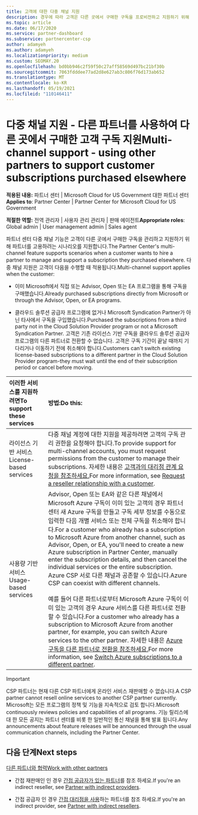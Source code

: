 ```yaml
---
title: 고객에 대한 다중 채널 지원
description: 경우에 따라 고객은 다른 곳에서 구매한 구독을 프로비전하고 지원하기 위해 고객을 고용하려고 할 수 있습니다.
ms.topic: article
ms.date: 06/17/2020
ms.service: partner-dashboard
ms.subservice: partnercenter-csp
author: adamyeh
ms.author: adamyeh
ms.localizationpriority: medium
ms.custom: SEOMAY.20
ms.openlocfilehash: bd0bb946c2f59f50c27aff58569d497bc21bf30b
ms.sourcegitcommit: 7063fdddee77ad2d8e627ab3c806f76d173ab652
ms.translationtype: MT
ms.contentlocale: ko-KR
ms.lasthandoff: 05/19/2021
ms.locfileid: "110146411"
---
```

# <a name="multi-channel-support---using-other-partners-to-support-customer-subscriptions-purchased-elsewhere"></a><span data-ttu-id="48a76-103">다중 채널 지원 - 다른 파트너를 사용하여 다른 곳에서 구매한 고객 구독 지원</span><span class="sxs-lookup"><span data-stu-id="48a76-103">Multi-channel support - using other partners to support customer subscriptions purchased elsewhere</span></span>

<span data-ttu-id="48a76-104">**적용된 내용:** 파트너 센터 | Microsoft Cloud for US Government 대한 파트너 센터</span><span class="sxs-lookup"><span data-stu-id="48a76-104">**Applies to**: Partner Center | Partner Center for Microsoft Cloud for US Government</span></span>

<span data-ttu-id="48a76-105">**적절한 역할:** 전역 관리자 | 사용자 관리 관리자 | 판매 에이전트</span><span class="sxs-lookup"><span data-stu-id="48a76-105">**Appropriate roles**: Global admin | User management admin | Sales agent</span></span>

<span data-ttu-id="48a76-106">파트너 센터 다중 채널 기능은 고객이 다른 곳에서 구매한 구독을 관리하고 지원하기 위해 파트너를 고용하려는 시나리오를 지원합니다.</span><span class="sxs-lookup"><span data-stu-id="48a76-106">The Partner Center's multi-channel feature supports scenarios when a customer wants to hire a partner to manage and support a subscription they purchased elsewhere.</span></span> <span data-ttu-id="48a76-107">다중 채널 지원은 고객이 다음을 수행할 때 적용됩니다.</span><span class="sxs-lookup"><span data-stu-id="48a76-107">Multi-channel support applies when the customer:</span></span>

- <span data-ttu-id="48a76-108">이미 Microsoft에서 직접 또는 Advisor, Open 또는 EA 프로그램을 통해 구독을 구매했습니다.</span><span class="sxs-lookup"><span data-stu-id="48a76-108">Already purchased subscriptions directly from Microsoft or through the Advisor, Open, or EA programs.</span></span>

- <span data-ttu-id="48a76-109">클라우드 솔루션 공급자 프로그램에 없거나 Microsoft Syndication Partner가 아닌 타사에서 구독을 구입했습니다.</span><span class="sxs-lookup"><span data-stu-id="48a76-109">Purchased the subscriptions from a third party not in the Cloud Solution Provider program or not a Microsoft Syndication Partner.</span></span> <span data-ttu-id="48a76-110">고객은 기존 라이선스 기반 구독을 클라우드 솔루션 공급자 프로그램의 다른 파트너로 전환할 수 없습니다. 고객은 구독 기간이 끝날 때까지 기다리거나 이동하기 전에 취소해야 합니다.</span><span class="sxs-lookup"><span data-stu-id="48a76-110">Customers can't switch existing license-based subscriptions to a different partner in the Cloud Solution Provider program-they must wait until the end of their subscription period or cancel before moving.</span></span>

|<span data-ttu-id="48a76-111">이러한 서비스를 지원하려면</span><span class="sxs-lookup"><span data-stu-id="48a76-111">To support these services</span></span>  | <span data-ttu-id="48a76-112">방법:</span><span class="sxs-lookup"><span data-stu-id="48a76-112">Do this:</span></span> |
|:---------|:---------|
|<span data-ttu-id="48a76-113">라이선스 기반 서비스</span><span class="sxs-lookup"><span data-stu-id="48a76-113">License-based services</span></span>    | <span data-ttu-id="48a76-114">다중 채널 계정에 대한 지원을 제공하려면 고객의 구독 관리 권한을 요청해야 합니다.</span><span class="sxs-lookup"><span data-stu-id="48a76-114">To provide support for multi-channel accounts, you must request permissions from the customer to manage their subscriptions.</span></span> <span data-ttu-id="48a76-115">자세한 내용은 [고객과의 대리점 관계 요청을 참조하세요.](request-a-relationship-with-a-customer.md)</span><span class="sxs-lookup"><span data-stu-id="48a76-115">For more information, see [Request a reseller relationship with a customer](request-a-relationship-with-a-customer.md).</span></span>   |
|<span data-ttu-id="48a76-116">사용량 기반 서비스</span><span class="sxs-lookup"><span data-stu-id="48a76-116">Usage-based services</span></span>     |  <span data-ttu-id="48a76-117">Advisor, Open 또는 EA와 같은 다른 채널에서 Microsoft Azure 구독이 이미 있는 고객의 경우 파트너 센터 새 Azure 구독을 만들고 구독 세부 정보를 수동으로 입력한 다음 개별 서비스 또는 전체 구독을 취소해야 합니다.</span><span class="sxs-lookup"><span data-stu-id="48a76-117">For a customer who already has a subscription to Microsoft Azure from another channel, such as Advisor, Open, or EA, you'll need to create a new Azure subscription in Partner Center, manually enter the subscription details, and then cancel the individual services or the entire subscription.</span></span> <span data-ttu-id="48a76-118">Azure CSP 서로 다른 채널과 공존할 수 있습니다.</span><span class="sxs-lookup"><span data-stu-id="48a76-118">Azure CSP can coexist with different channels.</span></span><br/><br/> <span data-ttu-id="48a76-119">예를 들어 다른 파트너로부터 Microsoft Azure 구독이 이미 있는 고객의 경우 Azure 서비스를 다른 파트너로 전환할 수 있습니다.</span><span class="sxs-lookup"><span data-stu-id="48a76-119">For a customer who already has a subscription to Microsoft Azure from another partner, for example, you can switch Azure services to the other partner.</span></span>  <span data-ttu-id="48a76-120">자세한 내용은 [Azure 구독을 다른 파트너로 전환을 참조하세요.](switch-azure-subscriptions-to-a-different-partner.md)</span><span class="sxs-lookup"><span data-stu-id="48a76-120">For more information, see [Switch Azure subscriptions to a different partner](switch-azure-subscriptions-to-a-different-partner.md).</span></span> |

> [!IMPORTANT]  
> <span data-ttu-id="48a76-121">CSP 파트너는 현재 다른 CSP 파트너에게 온라인 서비스 재판매할 수 없습니다.</span><span class="sxs-lookup"><span data-stu-id="48a76-121">A CSP partner cannot resell online services to another CSP partner currently.</span></span> <span data-ttu-id="48a76-122">Microsoft는 모든 프로그램의 정책 및 기능을 지속적으로 검토 합니다.</span><span class="sxs-lookup"><span data-stu-id="48a76-122">Microsoft continuously reviews policies and capabilities of all programs.</span></span> <span data-ttu-id="48a76-123">기능 릴리스에 대 한 모든 공지는 파트너 센터를 비롯 한 일반적인 통신 채널을 통해 발표 됩니다.</span><span class="sxs-lookup"><span data-stu-id="48a76-123">Any announcements about feature releases will be announced through the usual communication channels, including the Partner Center.</span></span>

## <a name="next-steps"></a><span data-ttu-id="48a76-124">다음 단계</span><span class="sxs-lookup"><span data-stu-id="48a76-124">Next steps</span></span>

[<span data-ttu-id="48a76-125">다른 파트너와 협력</span><span class="sxs-lookup"><span data-stu-id="48a76-125">Work with other partners</span></span>](work-with-other-partners.md)

- <span data-ttu-id="48a76-126">간접 재판매인 인 경우 [간접 공급자가 있는 파트너](indirect-reseller-tasks-in-partner-center.md)를 참조 하세요.</span><span class="sxs-lookup"><span data-stu-id="48a76-126">If you're an indirect reseller, see [Partner with indirect providers](indirect-reseller-tasks-in-partner-center.md).</span></span>

- <span data-ttu-id="48a76-127">간접 공급자 인 경우 [간접 대리점을 사용](indirect-provider-tasks-in-partner-center.md)하는 파트너를 참조 하세요.</span><span class="sxs-lookup"><span data-stu-id="48a76-127">If you're an indirect provider, see [Partner with indirect resellers](indirect-provider-tasks-in-partner-center.md).</span></span>
